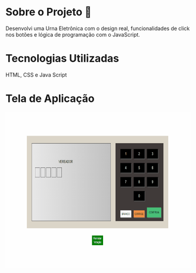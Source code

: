 # Sobre o Projeto 🚀

Desenvolvi uma Urna Eletrônica com o design real, funcionalidades de click nos botões e lógica de programação com o JavaScript.

# Tecnologias Utilizadas

HTML, CSS e Java Script

# Tela de Aplicação 

<img src="./preview/urnaWeb.gif"
alt="Urna" height="425">